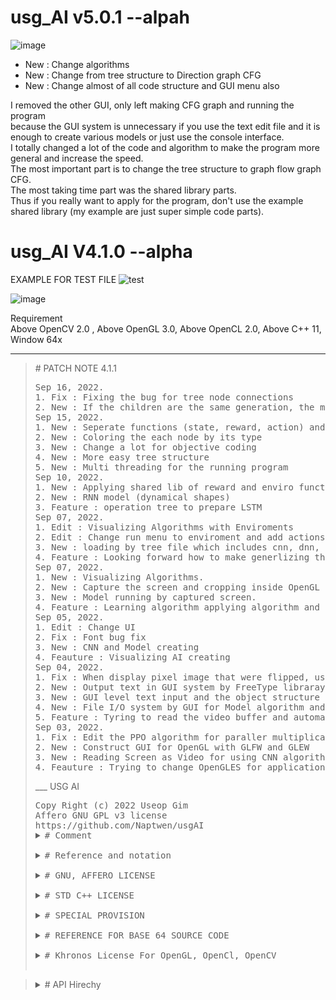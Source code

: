 # usg_AI v5.0.1 --alpah
![image](https://user-images.githubusercontent.com/47798805/191221253-0410825b-0c3f-496a-95f5-956bc43d0f5c.png)
* New : Change algorithms 
* New : Change from tree structure to Direction graph CFG
* New : Change almost of all code structure and GUI menu also

I removed the other GUI, only left making CFG graph and running the program\
because the GUI system is unnecessary if you use the text edit file and it is enough to create various models or just use the console interface.\
I totally changed a lot of the code and algorithm to make the program more general and increase the speed.\
The most important part is to change the tree structure to graph flow graph CFG.\
The most taking time part was the shared library parts.\
Thus if you really want to apply for the program, don't use the example shared library (my example are just super simple code parts).

# usg_AI V4.1.0 --alpha
EXAMPLE FOR TEST FILE
![test](https://user-images.githubusercontent.com/47798805/190431307-d868c26a-527d-422d-b327-13a777429779.gif)

![image](https://user-images.githubusercontent.com/47798805/190229981-1137d096-741c-40d2-ae3d-65b95fcdb25d.png)

Requirement\
Above OpenCV 2.0 , Above OpenGL 3.0, Above OpenCL 2.0, Above C++ 11, Window 64x
___
<BLOCKQUOTE>
   <summary># PATCH NOTE 4.1.1</summary>
   <PRE>
Sep 16, 2022.
1. Fix : Fixing the bug for tree node connections
2. New : If the children are the same generation, the most left child has priority
Sep 15, 2022.
1. New : Seperate functions (state, reward, action) and enviroments
2. New : Coloring the each node by its type
3. New : Change a lot for objective coding
4. New : More easy tree structure
5. New : Multi threading for the running program
Sep 10, 2022.
1. New : Applying shared lib of reward and enviro function for runtime.
2. New : RNN model (dynamical shapes)
3. Feature : operation tree to prepare LSTM
Sep 07, 2022.
1. Edit : Visualizing Algorithms with Enviroments
2. Edit : Change run menu to enviroment and add actions
3. New : loading by tree file which includes cnn, dnn, model, enviro
4. Feature : Looking forward how to make generlizing the reward
Sep 07, 2022.
1. New : Visualizing Algorithms.
2. New : Capture the screen and cropping inside OpenGL (only for winodw now).
3. New : Model running by captured screen.
4. Feature : Learning algorithm applying algorithm and multi thread.
Sep 05, 2022.
1. Edit : Change UI
2. Fix : Font bug fix
3. New : CNN and Model creating
4. Feauture : Visualizing AI creating
Sep 04, 2022.
1. Fix : When display pixel image that were flipped, using matrix transfer fixed it.
2. New : Output text in GUI system by FreeType libraray
3. New : GUI level text input and the object structure of integration GUI interface algorithm.
4. New : File I/O system by GUI for Model algorithm and Neural network algorithm
5. Feature : Tyring to read the video buffer and automatically creating CNN for neural net
Sep 03, 2022.
1. Fix : Edit the PPO algorithm for paraller multiplication
2. New : Construct GUI for OpenGL with GLFW and GLEW
3. New : Reading Screen as Video for using CNN algorithm
4. Feauture : Trying to change OpenGLES for application
</PRE>
___
<!DOCTYPE HTML>
<HTML>

<HEAD>
   USG AI
</HEAD>

<BODY>
   <PRE>
Copy Right (c) 2022 Useop Gim
Affero GNU GPL v3 license
https://github.com/Naptwen/usgAI
<details>
<summary># Comment</summary>
   I coded this program for creating an A. I with freedom under positive purpose
   for the world. So hope it is useful for mathematicians, programmers, scientists,
   and whoever is interested.
</details>
<details>
<summary># Reference and notation</summary>
   1. The origin of this software must not be misrepresented; you must not
   claim that you wrote the original software. If you use this software
   in a product, an acknowledgment in the product documentation would be
   appreciated but is not required.
   2. Altered source versions must be plainly marked as such,
   and must not be misrepresented as being the original software.
   3. This notice may not be removed or altered from any source distribution.
</details>
<details>
<summary># GNU, AFFERO LICENSE</summary>
   This file is part of the usg_AI Library
   you can redistribute it and/or modify it under the terms of the GNU Affero.
   Affero General Public License V3 as published by the Free Software
   Foundation. http://www.gnu.org/licenses/ But, WITHOUT ANY WARRANTY without
   even the implied warranty of MERCHANTABILITY or FITNESS FOR A PARTICULAR
   PURPOSE. See the GNU General Public License and Affero license for more details
</details>
<details>
<summary># STD C++ LICENSE</summary>
   The core part of standard c++ library is base on the using LLVM clang library
</details>
<details>
<summary># SPECIAL PROVISION</summary>
   To prevent and make users take responsibility, for the uncontrollable and
   unpredictable dangers in the future, a special provision for using this program
   for responsibility. This library is restricted about any purpose that breaks the
   Laws of Robotic including intentness, negligence, and recklessness also
   restricted and users take responsibility.
</details>
<details>
<summary># REFERENCE FOR BASE 64 SOURCE CODE</summary>

   base64.cpp and base64.h

   base64 encoding and decoding with C++.
   More information at
     <https://renenyffenegger.ch/notes/development/Base64/Encoding-and-decoding-base-64-with-cpp>

   Version: 2.rc.08 (release candidate)

   Copyright (C) 2004-2017, 2020, 2021 René Nyffenegger

   This source code is provided 'as-is', without any express or implied
   warranty. In no event will the author be held liable for any damages
   arising from the use of this software.

   Permission is granted to anyone to use this software for any purpose,
   including commercial applications, and to alter it and redistribute it
   freely, subject to the following restrictions:

   1. The origin of this source code must not be misrepresented; you must not
      claim that you wrote the original source code. If you use this source code
      in a product, an acknowledgment in the product documentation would be
      appreciated but is not required.

   2. Altered source versions must be plainly marked as such, and must not be
      misrepresented as being the original source code.

   3. This notice may not be removed or altered from any source distribution.

   René Nyffenegger rene.nyffenegger@adp-gmbh.ch
</details>
<details>
<summary># Khronos License For OpenGL, OpenCl, OpenCV</summary>
   The core part of OpenCL, OpenGL, OpenCV are following Khronos license
   https://www.khronos.org/legal/Khronos_Apache_2.0_CLA
</details>
</PRE>
</BODY>

</BLOCKQUOTE>
<BLOCKQUOTE>
   <details>Tree
      <BLOCKQUOTE>
         The mouse over text explains what is the function of header file and some header file is directly linked to the
         original code source website
      </BLOCKQUOTE>
      <summary># API Hirechy</summary>
      <ul class="menu">
         <li>
            <a href="https://github.com/Naptwen/usgAI"><span title="This is the main program">main.cpp</span></a>
            <ul class="submenu">
               <li><a href="https://github.com/Naptwen/usgAI"><span title="This is for connection GUI">usg_Khronos.hpp</span></a></li>
               <ul class="submenu">
                  <li><a href="https://github.com/Naptwen/usgAI"><span title="This is for graphic and UI object">usg_OpenGL.hpp</span></span></a></li>
                  <ul class="submenu">
                     <li><a href="https://github.com/Naptwen/usgAI"><span title="This is for text buffer on graphic interface">usg_FreeType.hpp</span></a></li>
                     <ul class="submenu">
                        <li><a href="http://freetype.org/"><button title="This is for free type API">ft2build.h</button>
                        </li>
                     </ul>
                     <li><a href="https://github.com/Naptwen/usgAI"><span title="This is for image and video">usg_OpenCV.hpp</span></a></li>
                     <ul class="submenu">
                        <li><a href="https://github.com/Naptwen/usgAI"><span title="This is for fragment shader for 3d object">shader.frag</span></li>
                        <li><a href="https://github.com/Naptwen/usgAI"><span title="This is for vertices shader for 3d object">shader.vert</span></li>
                        <li><a href="https://www.glfw.org/"><button
                                 title="This is for easy making OpenGL window">glfw3.h</button></li>
                        <li><a href="http://glew.sourceforge.net/"><button
                                 title="This is for easy making VAO for OpenGL">glew.h</button></li>
                        <li><a href="https://opencv.org/"><button title="This is for loading image">imgcode.h</button>
                        </li>
                        <li><a href="https://opencv.org/"><button title="This is for loading video">video.h</button>
                        </li>
                     </ul>
                  </ul>
               </ul>
               <li><a href="https://github.com/Naptwen/usgAI"><span title="This is for console user interface">usg_CLI.hpp</span></a></li>
               <ul class="submenu">
                  <li><a href="https://github.com/Naptwen/usgAI"><span title="This is for console interface for AI">usg_CLI_RL.hpp</span></a></li>
                  <ul class="submenu">
                     <li><a href="https://github.com/Naptwen/usgAI"><span title="This is for running AI program">usg_RL_AI.hpp</span></a></li>
                     <ul class="submenu">
                        <li><a href="https://github.com/Naptwen/usgAI"><span title="This is for multi threading agents">usg_RL_hivemind.hpp</span></a>
                        </li>
                        <ul class="submenu">
                           <li><a href="https://github.com/Naptwen/usgAI"><span
                                    title="This is for setting rule and enviroment">usg_RL_rule_book.hpp</span></a></li>
                           <ul class="submenu">
                              <li><a href="https://github.com/Naptwen/usgAI"><span title="This is for RL model algorithm">usg_RL_model.hpp</span></a>
                              </li>
                              <ul class="submenu">
                                 <li><a href="https://github.com/Naptwen/usgAI"><span
                                          title="This is for Neurla network algorithm">usg_Neural.hpp</span></a></li>
                                 <ul class="submenu">
                                    <li><a href="https://github.com/Naptwen/usgAI"><span
                                             title="This is for Neurla network functions">usg_Neural_function.hpp</span></a>
                                    </li>
                                    <ul class="submenu">
                                       <li><a href="https://github.com/Naptwen/usgAI"><span
                                                title="This is for CNN network algorithm">usg_CNN.hpp</span></a></li>
                                       <ul class="submenu">
                                          <li><a href="https://github.com/Naptwen/usgAI"><span
                                                   title="This is for CNN network functions">usg_CNN_function.hpp</span></a>
                                          </li>
                                          <ul class="submenu">
                                             <li><a href="https://github.com/Naptwen/usgAI"><span
                                                      title="This is for some convenient functinos">usg_etc_algorithm.hpp</span></a>
                                             </li>
                                             <ul class="submenu">
                                                <li><a
                                                      href="https://renenyffenegger.ch/notes/development/Base64/Encoding-and-decoding-base-64-with-cpp"><button
                                                         title="This is to reduce file size and communicate through network ">base_64.h</button></a>
                                                </li>
                                                <li><a href="https://github.com/Naptwen/usgAI"><span
                                                         title="This is for intersection between GPGPU and CPU">usg_vmatrix_Merge.hpp</span></a>
                                                </li>
                                                <ul class="submenu">
                                                   <li><a href="https://github.com/Naptwen/usgAI"><span
                                                            title="This is for matrix calculation algorithm base on standard vector container">usg_vmatrix.hpp</span></a>
                                                   </li>
                                                   <li><a href="https://github.com/Naptwen/usgAI"><span
                                                            title="This is for OpenCL gpgpu kernel interchange algorithm">usg_OpenCL.hpp</span></a>
                                                   </li>
                                                   <ul class="submenu">
                                                      <li><a href="https://www.khronos.org/opencl/"><button
                                                               title="This is for OpenCL">CL.h</button></a></li>
                                                   </ul>
                                                </ul>
                                             </ul>
                                          </ul>
                                       </ul>
                                    </ul>
                                 </ul>
                              </ul>
                           </ul>
                        </ul>
                     </ul>
                  </ul>
               </ul>
            </ul>
      </ul>
   </details>
</BLOCKQUOTE>

</HTML>

